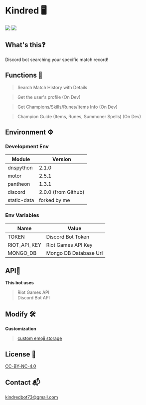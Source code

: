 # Kindred 🖥
<img src="https://img.shields.io/badge/python-v3.9.4-%233776AB?logo=python"> <img src="https://img.shields.io/badge/discord.py-v2.0.0-brightgreen?logo=discord">

## What's this❓
Discord bot searching your specific match record!

## Functions 📖
> Search Match History with Details

> Get the user's profile (On Dev)

> Get Champions/Skills/Runes/Items Info (On Dev)

> Champion Guide (Items, Runes, Summoner Spells) (On Dev)

## Environment ⚙️
### Development Env 
| Module      | Version             |
| ----------- | ------------------- |
| dnspython   | 2.1.0               |
| motor       | 2.5.1               |
| pantheon    | 1.3.1               |
| discord     | 2.0.0 (from Github) |
| static-data | forked by me        |

### Env Variables

| Name         | Value                 |
| ------------ | --------------------- |
| TOKEN        | Discord Bot Token     |
| RIOT_API_KEY | Riot Games API Key    |
| MONGO_DB     | Mongo DB Database Url |

## API📱
**This bot uses**  
> Riot Games API  
> Discord Bot API  

## Modify 🛠
**Customization**  
> [custom emoji storage](kindred/utils/static/data.py)

## License 📖
[CC-BY-NC-4.0](LICENSE)

## Contact 📬
kindredbot73@gmail.com

